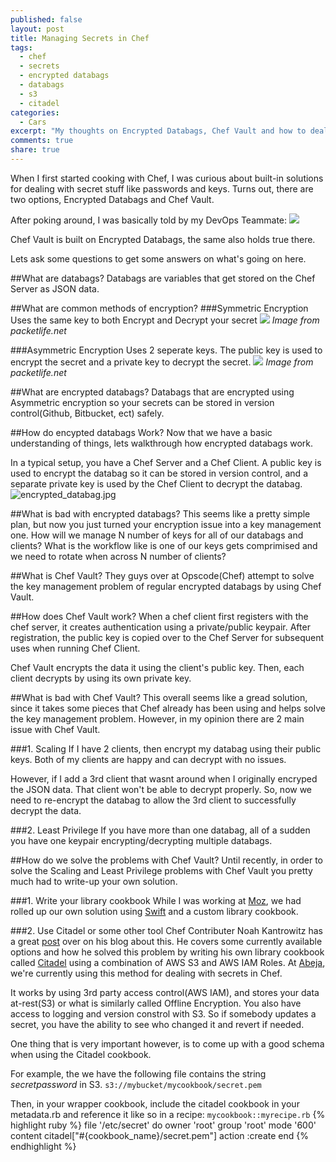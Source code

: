```yaml
---
published: false
layout: post
title: Managing Secrets in Chef
tags: 
  - chef
  - secrets
  - encrypted databags
  - databags
  - s3
  - citadel
categories: 
  - Cars
excerpt: "My thoughts on Encrypted Databags, Chef Vault and how to deal with secrets in Chef"
comments: true
share: true
---
```



When I first started cooking with Chef, I was curious about built-in solutions for dealing with secret stuff like passwords and keys. Turns out, there are two options, Encrypted Databags and Chef Vault. 

After poking around, I was basically told by my DevOps Teammate:
![](http://i.imgur.com/MJAkqK8.jpg)

Chef Vault is built on Encrypted Databags, the same also holds true there.

Lets ask some questions to get some answers on what's going on here.

##What are databags?
Databags are variables that get stored on the Chef Server as JSON data.

##What are common methods of encryption?
###Symmetric Encryption
Uses the same key to both Encrypt and Decrypt your secret
![](http://media.packetlife.net/media/blog/attachments/512/symmetric_encryption.png)
*Image from packetlife.net*

###Asymmetric Encryption
Uses 2 seperate keys. The public key is used to encrypt the secret and a private key to decrypt the secret.
![](http://media.packetlife.net/media/blog/attachments/511/asymmetric_encryption.png)
*Image from packetlife.net*

##What are encrypted databags?
Databags that are encrypted using Asymmetric encryption so your secrets can be stored in version control(Github, Bitbucket, ect) safely.

##How do encypted databags Work?
Now that we have a basic understanding of things, lets walkthrough how encrypted databags work.

In a typical setup, you have a Chef Server and a Chef Client. A public key is used to encrypt the databag so it can be stored in version control, and a separate private key is used by the Chef Client to decrypt the databag.
![encrypted_databag.jpg]({{site.baseurl}}/_posts/encrypted_databag.jpg)



##What is bad with encrypted databags?
This seems like a pretty simple plan, but now you just turned your encryption issue into a key management one. How will we manage N number of keys for all of our databags and clients? What is the workflow like is one of our keys gets comprimised and we need to rotate when across N number of clients? 

##What is Chef Vault?
They guys over at Opscode(Chef) attempt to solve the key management problem of regular encrypted databags by using Chef Vault.

##How does Chef Vault work?
When a chef client first registers with the chef server, it creates authentication using a private/public keypair. After registration, the public key is copied over to the Chef Server for subsequent uses when running Chef Client.

Chef Vault encrypts the data it using the client's public key. Then, each client decrypts by using its own private key.

##What is bad with Chef Vault?
This overall seems like a gread solution, since it takes some pieces that Chef already has been using and helps solve the key management problem. However, in my opinion there are 2 main issue with Chef Vault.

###1. Scaling
If I have 2 clients, then encrypt my databag using their public keys. Both of my clients are happy and can decrypt with no issues.

However, if I add a 3rd client that wasnt around when I originally encryped the JSON data. That client won't be able to decrypt properly. So, now we need to re-encrypt the databag to allow the 3rd client to successfully decrypt the data.

###2. Least Privilege
If you have more than one databag, all of a sudden you have one keypair encrypting/decrypting multiple databags.

##How do we solve the problems with Chef Vault?
Until recently, in order to solve the Scaling and Least Privilege problems with Chef Vault you pretty much had to write-up your own solution. 

###1. Write your library cookbook
While I was working at [Moz](http://moz.com), we had rolled up our own solution using [Swift](https://wiki.openstack.org/wiki/Swift) and a custom library cookbook.

###2. Use Citadel or some other tool
Chef Contributer Noah Kantrowitz has a great [post](https://coderanger.net/chef-secrets/) over on his blog about this. He covers some currently available options and how he solved this problem by writing his own library cookbook called [Citadel](https://github.com/poise/citadel) using a combination of AWS S3 and AWS IAM Roles. At [Abeja](http://abeja.asia), we're currently using this method for dealing with secrets in Chef.

It works by using 3rd party access control(AWS IAM), and stores your data at-rest(S3) or what is similarly called Offline Encryption. You also have access to logging and version constrol with S3. So if somebody updates a secret, you have the ability to see who changed it and revert if needed.

One thing that is very important however, is to come up with a good schema when using the Citadel cookbook. 

For example, the we have the following file contains the string _secretpassword_ in S3.
`s3://mybucket/mycookbook/secret.pem`

Then, in your wrapper cookbook, include the citadel cookbook in your metadata.rb and reference it like so in a recipe:
`mycookbook::myrecipe.rb`
{% highlight ruby %}
file '/etc/secret' do
  owner 'root'
  group 'root'
  mode '600'
  content citadel["#{cookbook_name}/secret.pem"]
  action :create
end
{% endhighlight %}
